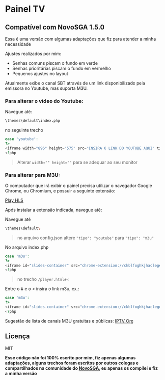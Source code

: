 # Painel TV
## Compatível com NovoSGA 1.5.0
Essa é uma versão com algumas adaptações que fiz para atender a minha necessidade

Ajustes realizados por mim:
- Senhas comuns piscam o fundo em verde
- Senhas prioritárias piscam o fundo em vermelho
- Pequenos ajustes no layout

Atualmente exibe o canal SBT através de um link disponibilizado pela emissora no Youtube, mas suporta M3U.

###  Para alterar o vídeo do Youtube:

Navegue até: 
```sh
\themes\default\index.php
```
no seguinte trecho

```php
case 'youtube':
?>
<iframe width="896" height="575" src="INSIRA O LINK DO YOUTUBE AQUI" title="YouTube video player" frameborder="0" allow="accelerometer; autoplay; clipboard-write; encrypted-media; gyroscope; picture-in-picture" allowfullscreen></iframe>
<?php
```

> Alterar `width="" height=""` para se adequar ao seu monitor

### Para alterar para M3U:

O computador que irá exibir o painel precisa utilizar o navegador Google Chrome, ou Chromium, e possuir a seguinte extensão:

[Play HLS](https://chrome.google.com/webstore/detail/play-hls/hahkjjkedonglpienpfiganogikkkoii)

Após instalar a extensão indicada, navegue até:

Navegue até 
```sh
\themes\default\
```
> no arquivo config.json altere `"tipo": "youtube"` para `"tipo": "m3u"`


No arquivo index.php 

```php
case 'm3u':
?>
<iframe id="slides-container" src="chrome-extension://ckblfoghkjhaclegefojbgllenffajdc/player.html#<?php echo $dadoDoVideo; ?>" frameborder="0"></iframe>
<?php
```

> no trecho `/player.html#<`

Entre o # e o < insira o link m3u, ex.: 

```php
case 'm3u':
?>
<iframe id="slides-container" src="chrome-extension://ckblfoghkjhaclegefojbgllenffajdc/player.html#SEULINKAQUI.m3u8<?php echo $dadoDoVideo; ?>" frameborder="0"></iframe>
<?php
```

Sugestão de lista de canais M3U gratuitas e públicas:
[IPTV Org](https://github.com/iptv-org/iptv)

## Licença

MIT

**Esse código não foi 100% escrito por mim, fiz apenas algumas adaptações, alguns trechos foram escritos por outros colegas e compartilhados na comunidade do [NovoSGA](https://github.com/novosga/novosga), eu apenas os compilei e fiz a minha versão**